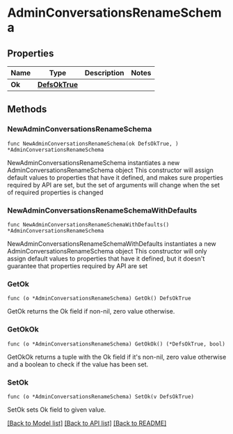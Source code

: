 # AdminConversationsRenameSchema

## Properties

Name | Type | Description | Notes
------------ | ------------- | ------------- | -------------
**Ok** | [**DefsOkTrue**](DefsOkTrue.md) |  | 

## Methods

### NewAdminConversationsRenameSchema

`func NewAdminConversationsRenameSchema(ok DefsOkTrue, ) *AdminConversationsRenameSchema`

NewAdminConversationsRenameSchema instantiates a new AdminConversationsRenameSchema object
This constructor will assign default values to properties that have it defined,
and makes sure properties required by API are set, but the set of arguments
will change when the set of required properties is changed

### NewAdminConversationsRenameSchemaWithDefaults

`func NewAdminConversationsRenameSchemaWithDefaults() *AdminConversationsRenameSchema`

NewAdminConversationsRenameSchemaWithDefaults instantiates a new AdminConversationsRenameSchema object
This constructor will only assign default values to properties that have it defined,
but it doesn't guarantee that properties required by API are set

### GetOk

`func (o *AdminConversationsRenameSchema) GetOk() DefsOkTrue`

GetOk returns the Ok field if non-nil, zero value otherwise.

### GetOkOk

`func (o *AdminConversationsRenameSchema) GetOkOk() (*DefsOkTrue, bool)`

GetOkOk returns a tuple with the Ok field if it's non-nil, zero value otherwise
and a boolean to check if the value has been set.

### SetOk

`func (o *AdminConversationsRenameSchema) SetOk(v DefsOkTrue)`

SetOk sets Ok field to given value.



[[Back to Model list]](../README.md#documentation-for-models) [[Back to API list]](../README.md#documentation-for-api-endpoints) [[Back to README]](../README.md)



